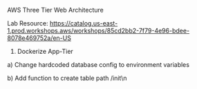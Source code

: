 AWS Three Tier Web Architecture

Lab Resource: https://catalog.us-east-1.prod.workshops.aws/workshops/85cd2bb2-7f79-4e96-bdee-8078e469752a/en-US

1) Dockerize App-Tier

a) Change hardcoded database config to environment variables
  
b) Add function to create table path /init\n
